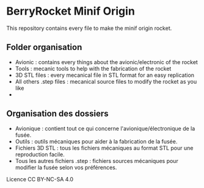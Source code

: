 # BerryRocket Minif Origin

This repository contains every file to make the minif origin rocket.

## Folder organisation

- Avionic : contains every things about the avionic/electronic of the rocket
- Tools : mecanic tools to help with the fabrication of the rocket
- 3D STL files : every mecanical file in STL format for an easy replication
- All others .step files : mecanical source files to modify the rocket as you like
- 
## Organisation des dossiers

- Avionique : contient tout ce qui concerne l'avionique/électronique de la fusée.
- Outils : outils mécaniques pour aider à la fabrication de la fusée.
- Fichiers 3D STL : tous les fichiers mécaniques au format STL pour une reproduction facile.
- Tous les autres fichiers .step : fichiers sources mécaniques pour modifier la fusée selon vos préférences.

Licence CC BY-NC-SA 4.0

